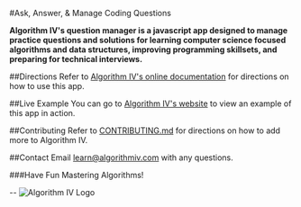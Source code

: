 #Ask, Answer, & Manage Coding Questions

**Algorithm IV's question manager is a javascript app designed to manage practice questions and solutions for learning computer science focused algorithms and data structures, improving programming skillsets, and preparing for technical interviews.**

##Directions
Refer to [Algorithm IV's online documentation](http://www.algorithmIV.com/docs/start) for directions on how to use this app.

##Live Example
You can go to [Algorithm IV's website](http://www.algorithmiv.com/example) to view an example of this app in action.

##Contributing
Refer to [CONTRIBUTING.md](https://github.com/imaginate/algorithmIV/blob/master/CONTRIBUTING.md) for directions on how to add more to Algorithm IV.

##Contact
Email learn@algorithmiv.com with any questions.

###Have Fun Mastering Algorithms!

--
![Algorithm IV Logo](http://www.algorithmiv.com/images/aIV-icon.png)